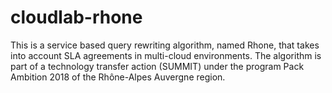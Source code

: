 # cloudlab-rhone
This is a service based query rewriting algorithm, named Rhone, that takes into account SLA agreements in multi-cloud environments. The algorithm is part of a technology transfer action (SUMMIT) under the program Pack Ambition 2018 of the Rhône-Alpes Auvergne region. 

